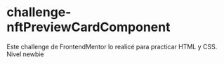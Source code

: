 # challenge-nftPreviewCardComponent
Este challenge de FrontendMentor lo realicé para practicar HTML y CSS. Nivel newbie
